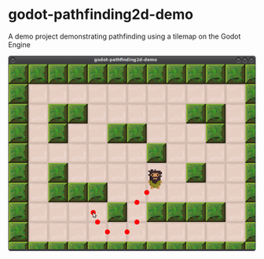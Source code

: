 # godot-pathfinding2d-demo
A demo project demonstrating pathfinding using a tilemap on the Godot Engine

![](godot-pathfinding-demo.png)
